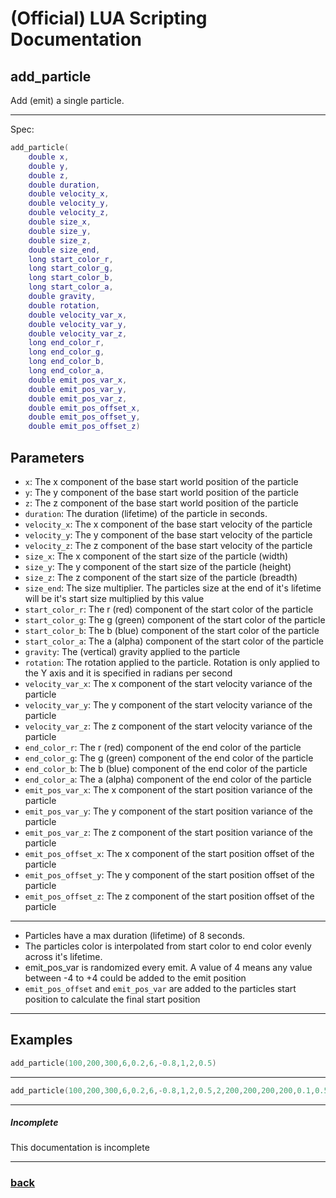 
# (Official) LUA Scripting Documentation

## add_particle

Add (emit) a single particle.

___

Spec:

```lua
add_particle(
	double x,
	double y,
	double z,
	double duration,
	double velocity_x,
	double velocity_y,
	double velocity_z,
	double size_x,
	double size_y,
	double size_z,
	double size_end,
	long start_color_r,
	long start_color_g,
	long start_color_b,
	long start_color_a,
	double gravity,
	double rotation,
	double velocity_var_x,
	double velocity_var_y,
	double velocity_var_z,
	long end_color_r,
	long end_color_g,
	long end_color_b,
	long end_color_a,
	double emit_pos_var_x,
	double emit_pos_var_y,
	double emit_pos_var_z,
	double emit_pos_offset_x,
	double emit_pos_offset_y,
	double emit_pos_offset_z)
```

## Parameters

- `x`: The x component of the base start world position of the particle
- `y`: The y component of the base start world position of the particle
- `z`: The z component of the base start world position of the particle
- `duration`: The duration (lifetime) of the particle in seconds.
- `velocity_x`: The x component of the base start velocity of the particle
- `velocity_y`: The y component of the base start velocity of the particle
- `velocity_z`: The z component of the base start velocity of the particle
- `size_x`: The x component of the start size of the particle (width)
- `size_y`: The y component of the start size of the particle (height)
- `size_z`: The z component of the start size of the particle (breadth)
- `size_end`: The size multiplier. The particles size at the end of it's lifetime will be it's start size multiplied by this value
- `start_color_r`: The r (red) component of the start color of the particle
- `start_color_g`: The g (green) component of the start color of the particle
- `start_color_b`: The b (blue) component of the start color of the particle
- `start_color_a`: The a (alpha) component of the start color of the particle
- `gravity`: The (vertical) gravity applied to the particle
- `rotation`: The rotation applied to the particle. Rotation is only applied to the Y axis and it is specified in radians per second
- `velocity_var_x`: The x component of the start velocity variance of the particle
- `velocity_var_y`: The y component of the start velocity variance of the particle
- `velocity_var_z`: The z component of the start velocity variance of the particle
- `end_color_r`: The r (red) component of the end color of the particle
- `end_color_g`: The g (green) component of the end color of the particle
- `end_color_b`: The b (blue) component of the end color of the particle
- `end_color_a`: The a (alpha) component of the end color of the particle
- `emit_pos_var_x`: The x component of the start position variance of the particle
- `emit_pos_var_y`: The y component of the start position variance of the particle
- `emit_pos_var_z`: The z component of the start position variance of the particle
- `emit_pos_offset_x`: The x component of the start position offset of the particle
- `emit_pos_offset_y`: The y component of the start position offset of the particle
- `emit_pos_offset_z`: The z component of the start position offset of the particle

___

- Particles have a max duration (lifetime) of 8 seconds.
- The particles color is interpolated from start color to end color evenly across it's lifetime.
- emit_pos_var is randomized every emit. A value of 4 means any value between -4 to +4 could be added to the emit position
- `emit_pos_offset` and `emit_pos_var` are added to the particles start position to calculate the final start position


___

## Examples

```lua
add_particle(100,200,300,6,0.2,6,-0.8,1,2,0.5)
```

___

```lua
add_particle(100,200,300,6,0.2,6,-0.8,1,2,0.5,2,200,200,200,200,0.1,0.5,0.1,0.2,0.3,100,100,100,100,0.5,0.5,0.5,1,2,3)
```

___

##### Incomplete

This documentation is incomplete

___

### [back](../other)
